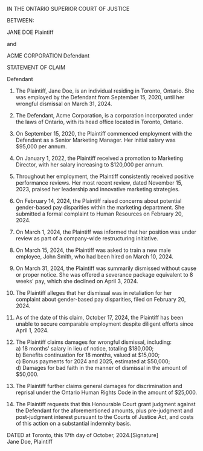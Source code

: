 IN THE ONTARIO SUPERIOR COURT OF JUSTICE

BETWEEN:

JANE DOE Plaintiff

and

ACME CORPORATION Defendant

STATEMENT OF CLAIM

Defendant

1.  The Plaintiff, Jane Doe, is an individual residing in Toronto,
    Ontario. She was employed by the Defendant from September 15, 2020,
    until her wrongful dismissal on March 31, 2024.

2.  The Defendant, Acme Corporation, is a corporation incorporated under
    the laws of Ontario, with its head office located in Toronto,
    Ontario.

3.  On September 15, 2020, the Plaintiff commenced employment with the
    Defendant as a Senior Marketing Manager. Her initial salary was
    \$95,000 per annum.

4.  On January 1, 2022, the Plaintiff received a promotion to Marketing
    Director, with her salary increasing to \$120,000 per annum.

5.  Throughout her employment, the Plaintiff consistently received
    positive performance reviews. Her most recent review, dated November
    15, 2023, praised her leadership and innovative marketing
    strategies.

6.  On February 14, 2024, the Plaintiff raised concerns about potential
    gender-based pay disparities within the marketing department. She
    submitted a formal complaint to Human Resources on February 20,
    2024.

7.  On March 1, 2024, the Plaintiff was informed that her position was
    under review as part of a company-wide restructuring initiative.

8.  On March 15, 2024, the Plaintiff was asked to train a new male
    employee, John Smith, who had been hired on March 10, 2024.

9.  On March 31, 2024, the Plaintiff was summarily dismissed without
    cause or proper notice. She was offered a severance package
    equivalent to 8 weeks\' pay, which she declined on April 3, 2024.

10. The Plaintiff alleges that her dismissal was in retaliation for her
    complaint about gender-based pay disparities, filed on February 20,
    2024.

11. As of the date of this claim, October 17, 2024, the Plaintiff has
    been unable to secure comparable employment despite diligent efforts
    since April 1, 2024.

12. The Plaintiff claims damages for wrongful dismissal, including:\
    a) 18 months\' salary in lieu of notice, totaling \$180,000;\
    b) Benefits continuation for 18 months, valued at \$15,000;\
    c) Bonus payments for 2024 and 2025, estimated at \$50,000;\
    d) Damages for bad faith in the manner of dismissal in the amount of
    \$50,000.

13. The Plaintiff further claims general damages for discrimination and
    reprisal under the Ontario Human Rights Code in the amount of
    \$25,000.

14. The Plaintiff requests that this Honourable Court grant judgment
    against the Defendant for the aforementioned amounts, plus
    pre-judgment and post-judgment interest pursuant to the Courts of
    Justice Act, and costs of this action on a substantial indemnity
    basis.

DATED at Toronto, this 17th day of October, 2024.\[Signature\]\
Jane Doe, Plaintiff

